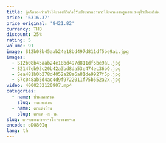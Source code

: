 ```yaml
---
title: ตู้เก็บของกำพร้าโต๊ะวางทีวีเก้าอี้รับประทานอาหารโต๊ะอาหารหรูหราแสงยุโรปอเมริกัน
price: '6316.37'
price_original: '8421.82'
currency: THB
discount: 25%
rating: 5
volume: 91
image: S12b08b45aab24e18bd497d811df5be9aL.jpg
images:
  - S12b08b45aab24e18bd497d811df5be9aL.jpg
  - S2147eb93c20b42a3bd8da53e474ec36bO.jpg
  - Sea481b0b278d4052a28a6a81de9927f5p.jpg
  - S7c048ab5d4ac4d9f9722011f75b552a2x.jpg
video: 4000232120907.mp4
categories:
  - name: บ้านและสวน
    slug: านและสวน
  - name: ตกแต่งบ้าน
    slug: ตกแต-งบ-าน
slug: เก-บของกำพร-าโต-ะวางท-เก
encode: oDO80Iq
lang: th
---
```

  
